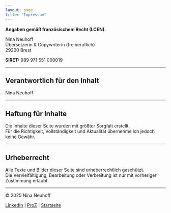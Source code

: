 ```yaml
---
layout: page
title: "Impressum"
---
```


**Angaben gemäß französischem Recht (LCEN).**

Nina Neuhoff  
Übersetzerin & Copywriterin (freiberuflich)  
29200 Brest

**SIRET:** 989 971 551 000019

---

## Verantwortlich für den Inhalt
Nina Neuhoff

---

## Haftung für Inhalte
Die Inhalte dieser Seite wurden mit größter Sorgfalt erstellt.  
Für die Richtigkeit, Vollständigkeit und Aktualität übernehme ich jedoch keine Gewähr.

---

## Urheberrecht
Alle Texte und Bilder dieser Seite sind urheberrechtlich geschützt.  
Die Vervielfältigung, Bearbeitung oder Verbreitung ist nur mit vorheriger Zustimmung erlaubt.


---

<footer class="footer">
<p>&copy; 2025 Nina Neuhoff</p>
<p>
<a href="http://www.linkedin.com/in/nina-neuhoff-32b162283" target="_blank">LinkedIn</a> |
<a href="https://www.proz.com/translator/4180778" target="_blank">ProZ</a> |
<a href="/">Startseite</a>
</p>
</footer>
